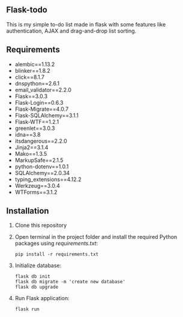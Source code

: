 ## Flask-todo
This is my simple to-do list made in flask with some features like authentication, AJAX and drag-and-drop list sorting.

## Requirements
- alembic==1.13.2
- blinker==1.8.2
- click==8.1.7
- dnspython==2.6.1
- email_validator==2.2.0
- Flask==3.0.3
- Flask-Login==0.6.3
- Flask-Migrate==4.0.7
- Flask-SQLAlchemy==3.1.1
- Flask-WTF==1.2.1
- greenlet==3.0.3
- idna==3.8
- itsdangerous==2.2.0
- Jinja2==3.1.4
- Mako==1.3.5
- MarkupSafe==2.1.5
- python-dotenv==1.0.1
- SQLAlchemy==2.0.34
- typing_extensions==4.12.2
- Werkzeug==3.0.4
- WTForms==3.1.2


## Installation

1. Clone this repository
2. Open terminal in the project folder and install the required Python packages using *requirements.txt*:
    ```
    pip install -r requirements.txt
    ```
3. Initialize database:
    ```
    flask db init
    flask db migrate -m 'create new database'
    flask db upgrade
    ```

3. Run Flask application:
    ```
    flask run
    ```
